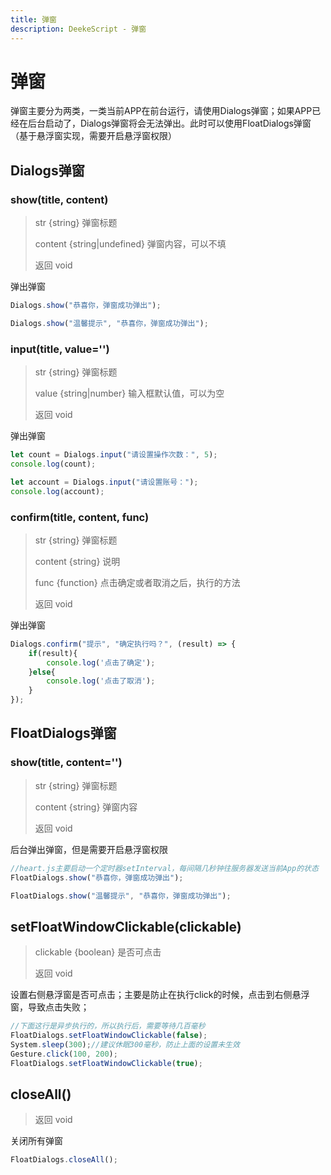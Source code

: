 ```yaml
---
title: 弹窗
description: DeekeScript - 弹窗
---
```


# 弹窗

弹窗主要分为两类，一类当前APP在前台运行，请使用Dialogs弹窗；如果APP已经在后台启动了，Dialogs弹窗将会无法弹出。此时可以使用FloatDialogs弹窗（基于悬浮窗实现，需要开启悬浮窗权限）

## Dialogs弹窗

### show(title, content)
> str {string}  弹窗标题
>
> content {string|undefined}  弹窗内容，可以不填
>
> 返回 void

弹出弹窗

```javascript
Dialogs.show("恭喜你，弹窗成功弹出");

Dialogs.show("温馨提示", "恭喜你，弹窗成功弹出");
```

### input(title, value='')
> str {string}  弹窗标题
>
> value {string|number}  输入框默认值，可以为空
>
> 返回 void

弹出弹窗

```javascript
let count = Dialogs.input("请设置操作次数：", 5);
console.log(count);

let account = Dialogs.input("请设置账号：");
console.log(account);
```

### confirm(title, content, func)
> str {string}  弹窗标题
>
> content {string}  说明
>
> func {function}  点击确定或者取消之后，执行的方法
>
> 返回 void

弹出弹窗

```javascript
Dialogs.confirm("提示", "确定执行吗？", (result) => {
    if(result){
        console.log('点击了确定');
    }else{
        console.log('点击了取消');
    }
});
```


## FloatDialogs弹窗

### show(title, content='')
> str {string}  弹窗标题
>
> content {string}  弹窗内容
>
> 返回 void

后台弹出弹窗，但是需要开启悬浮窗权限

```javascript
//heart.js主要启动一个定时器setInterval，每间隔几秒钟往服务器发送当前App的状态
FloatDialogs.show("恭喜你，弹窗成功弹出");

FloatDialogs.show("温馨提示", "恭喜你，弹窗成功弹出");
```

## setFloatWindowClickable(clickable)
> clickable {boolean}  是否可点击
>
> 返回 void

设置右侧悬浮窗是否可点击；主要是防止在执行click的时候，点击到右侧悬浮窗，导致点击失败；

```javascript
//下面这行是异步执行的，所以执行后，需要等待几百毫秒
FloatDialogs.setFloatWindowClickable(false);
System.sleep(300);//建议休眠300毫秒，防止上面的设置未生效
Gesture.click(100, 200);
FloatDialogs.setFloatWindowClickable(true);
```

## closeAll()
> 返回 void

关闭所有弹窗

```javascript
FloatDialogs.closeAll();
```
